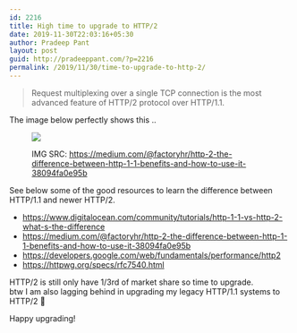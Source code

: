 ```yaml
---
id: 2216
title: High time to upgrade to HTTP/2
date: 2019-11-30T22:03:16+05:30
author: Pradeep Pant
layout: post
guid: http://pradeeppant.com/?p=2216
permalink: /2019/11/30/time-to-upgrade-to-http-2/
---
```

<blockquote class="wp-block-quote">
  <p>
    Request multiplexing over a single TCP connection is the most advanced feature of HTTP/2 protocol over HTTP/1.1.
  </p>
</blockquote>

The image below perfectly shows this ..<figure class="wp-block-image size-large">

![](https://miro.medium.com/max/747/0*lY05UTuA-dWCXU-q.png) <figcaption>IMG SRC: <https://medium.com/@factoryhr/http-2-the-difference-between-http-1-1-benefits-and-how-to-use-it-38094fa0e95b> </figcaption></figure> 

See below some of the good resources to learn the difference between HTTP/1.1 and newer HTTP/2.

  * <https://www.digitalocean.com/community/tutorials/http-1-1-vs-http-2-what-s-the-differenc>[e](https://www.digitalocean.com/community/tutorials/http-1-1-vs-http-2-what-s-the-difference)
  * <https://medium.com/@factoryhr/http-2-the-difference-between-http-1-1-benefits-and-how-to-use-it-38094fa0e95b>
  * <https://developers.google.com/web/fundamentals/performance/http2>
  * <https://httpwg.org/specs/rfc7540.html> 

HTTP/2 is still only have 1/3rd of market share so time to upgrade.  
btw I am also lagging behind in upgrading my legacy HTTP/1.1 systems to HTTP/2 🙂

Happy upgrading!